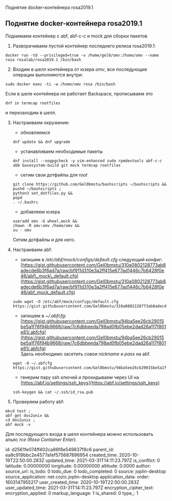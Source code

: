 Поднятие docker-контейнера rosa2019.1

## Поднятие docker-контейнера rosa2019.1

Поднимаем контейнер с abf, abf-c-c и mock для сборки пакетов

1.  Разворачиваем пустой контейнер последнего релиза rosa2019.1:

```
docker run -td --privileged=true -v /home/gel0/omv:/home/omv --name rosa rosalab/rosa2019.1 /bin/bash
```

2.  Входим в шелл контейнера от юзера *omv*, все последующие операции выполняются внутри:

```
sudo docker exec -ti -w /home/omv rosa /bin/bash
```
Если в шеле контейнера не работает Backspace, прописываем это
```
dnf in termcap rootfiles
```
и перезаходим в шелл.

3.  Настраиваем окружение:
    
    - обновляемся
    
    ```
    dnf update && dnf upgrade
    ```
    
    - устанавливаем необходимые пакеты
    
    ```
    dnf install --nogpgcheck -y vim-enhanced sudo rpmdevtools abf-c-c abb basesystem-build git mock termcap rootfiles
    ```
    
    - сетим свои дотфайлы для *root*
    
    ```н
    git clone https://github.com/Gel0bmstu/bashscripts ~/bashscripts &&
    pushd ~/bashscripts ;
    python3 set_dotfiles.py &&
    popd
    . ~/.bashrc
    ```
    
    - добавляем юзера
    
    ```
    useradd omv -G wheel,mock && 
    chown -R omv:omv /home/omv && 
    su - omv
    ```
    
    Сетим дотфайлы и для него.
    
4.  Настраиваем abf:
    
    - запишим в */etc/abf/mock/configs/default.cfg* следующий конфиг: [https://gist.githubusercontent.com/Gel0bmstu/310a0802128773ab8adecde6b3f6ad7a/raw/bf911d310e3a2ff415e677ad1446c7b6428f0e46/abf\_mock\_default.cfg](https://gist.githubusercontent.com/Gel0bmstu/310a0802128773ab8adecde6b3f6ad7a/raw/bf911d310e3a2ff415e677ad1446c7b6428f0e46/abf_mock_default.cfg)
    
    ```
    sudo wget -O /etc/abf/mock/configs/default.cfg https://gist.githubusercontent.com/Gel0bmstu/310a0802128773ab8adecde6b3f6ad7a/raw/bf911d310e3a2ff415e677ad1446c7b6428f0e46/abf_mock_default.cfg
    ```
    
    - запишем в *~/.abfcfg*:  
        [https://gist.githubusercontent.com/Gel0bmstu/94ba5ee26cb29015be5a1f76f94b9668/raw/7c6dbbeeda798ad0fb05ebe2dad26a117f801e81/.abfcfg](https://gist.githubusercontent.com/Gel0bmstu/94ba5ee26cb29015be5a1f76f94b9668/raw/7c6dbbeeda798ad0fb05ebe2dad26a117f801e81/.abfcfg)  
        Здесь необнодимо засетить совои *nickname* и *pass* на abf.
    
    ```
    wget -O ~/.abfcfg https://gist.githubusercontent.com/Gel0bmstu/94ba5ee26cb29015be5a1f76f94b9668/raw/7c6dbbeeda798ad0fb05ebe2dad26a117f801e81/.abfcfg
    ```
    
    - генерим пару ssh ключей и прокидываем через UI на [https://abf.io/settings/ssh_keys](https://abf.io/settings/ssh_keys)
    
    ```
    ssh-keygen && cat ~/.ssh/id_rsa.pub
    ```
5.  Проверяем работу abf:
    

```
mkcd test ;
abf get dos2unix && 
cd dos2unix ;
abf mock -v
```

Для последующего входа в шелл контейнера можно использовать альяс *rce (Rosa Container Enter).*

id: d2561fe074ff402ca86f8e549837f8c6
parent_id: ea8c919bbc2e4577a1ef575687896954
created_time: 2020-10-19T22:50:00.283Z
updated_time: 2021-03-31T14:11:23.797Z
is_conflict: 0
latitude: 0.00000000
longitude: 0.00000000
altitude: 0.0000
author: 
source_url: 
is_todo: 0
todo_due: 0
todo_completed: 0
source: joplin-desktop
source_application: net.cozic.joplin-desktop
application_data: 
order: 1603147955217
user_created_time: 2020-10-19T22:50:00.283Z
user_updated_time: 2021-03-31T14:11:23.797Z
encryption_cipher_text: 
encryption_applied: 0
markup_language: 1
is_shared: 0
type_: 1